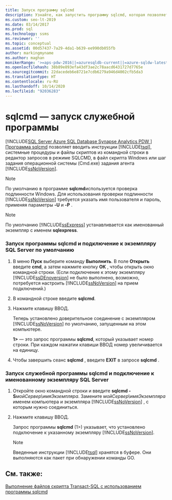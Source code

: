 ```yaml
---
title: Запуск программу sqlcmd
description: Узнайте, как запустить программу sqlcmd, которая позволяет вводить инструкции Transact-SQL, системные процедуры и файлы скриптов, в режиме SQLCMD или в скриптах и заданиях.
ms.custom: seo-lt-2019
ms.date: 03/14/2017
ms.prod: sql
ms.technology: ssms
ms.reviewer: ''
ms.topic: conceptual
ms.assetid: 00d57437-7a29-4da1-b639-ee990db055fb
author: markingmyname
ms.author: maghan
monikerRange: '>=aps-pdw-2016||=azuresqldb-current||=azure-sqldw-latest||>=sql-server-2016||=sqlallproducts-allversions||>=sql-server-linux-2017||=azuresqldb-mi-current'
ms.openlocfilehash: 38b89e893efa43df3ae2c78aacd6431727d7765e
ms.sourcegitcommit: 22dacedeb6e8721e7cdb6279a946d4002cfb5da3
ms.translationtype: HT
ms.contentlocale: ru-RU
ms.lasthandoff: 10/14/2020
ms.locfileid: "92036283"
---
```

# <a name="sqlcmd---start-the-utility"></a>sqlcmd — запуск служебной программы
[!INCLUDE[SQL Server Azure SQL Database Synapse Analytics PDW ](../../includes/applies-to-version/sql-asdb-asdbmi-asa-pdw.md)]
  [Программа sqlcmd](../../tools/sqlcmd-utility.md) позволяет вводить инструкции [!INCLUDE[tsql](../../includes/tsql-md.md)], системные процедуры и файлы скриптов из командной строки в редактор запросов в режиме SQLCMD, в файл скрипта Windows или шаг задания операционной системы (Cmd.exe) задания агента [!INCLUDE[ssNoVersion](../../includes/ssnoversion-md.md)].
> [!NOTE]  
>  По умолчанию в программе **sqlcmd**используется проверка подлинности Windows. Для использования проверки подлинности [!INCLUDE[ssNoVersion](../../includes/ssnoversion-md.md)] требуется указать имя пользователя и пароль, применяя параметры **-U** и **-P** .  
  
> [!NOTE]  
>  По умолчанию [!INCLUDE[ssExpress](../../includes/ssexpress-md.md)] устанавливается как именованный экземпляр с именем **sqlexpress**.  
  
### <a name="start-the-sqlcmd-utility-and-connect-to-a-default-instance-of-sql-server"></a>Запуск программы sqlcmd и подключение к экземпляру SQL Server по умолчанию  
  
1.  В меню **Пуск** выберите команду **Выполнить**. В поле **Открыть** введите **cmd**, а затем нажмите кнопку **ОК** , чтобы открыть окно командной строки. (Если подключение к этому экземпляру [!INCLUDE[ssDEnoversion](../../includes/ssdenoversion-md.md)] не было выполнено, возможно, потребуется настроить [!INCLUDE[ssNoVersion](../../includes/ssnoversion-md.md)] на прием подключений.)  
  
2.  В командной строке введите **sqlcmd**.  
  
3.  Нажмите клавишу ВВОД.  
  
     Теперь установлено доверительное соединение с экземпляром [!INCLUDE[ssNoVersion](../../includes/ssnoversion-md.md)] по умолчанию, запущенным на этом компьютере.  
  
     **1>** — это запрос программы **sqlcmd**, который указывает номер строки. При каждом нажатии клавиши ВВОД номер увеличивается на единицу.  
  
4.  Чтобы завершить сеанс **sqlcmd** , введите **EXIT** в запросе **sqlcmd** .  
  
### <a name="start-the-sqlcmd-utility-and-connect-to-a-named-instance-of-sql-server"></a>Запуск служебной программы sqlcmd и подключение к именованному экземпляру SQL Server  
  
1.  Откройте окно командной строки и введите **sqlcmd -S**_мойСервер\имяЭкземпляра_. Замените *мойСервер\имяЭкземпляра* именем компьютера и экземпляра [!INCLUDE[ssNoVersion](../../includes/ssnoversion-md.md)] , с которым нужно соединиться.  
  
2.  Нажмите клавишу ВВОД.  
  
     Запрос программы **sqlcmd** (1>) указывает, что установлено подключение к указанному экземпляру [!INCLUDE[ssNoVersion](../../includes/ssnoversion-md.md)].  
  
    > [!NOTE]  
    >  Введенные инструкции [!INCLUDE[tsql](../../includes/tsql-md.md)] хранятся в буфере. Они выполняются как пакет при обнаружении команды GO.  
  
## <a name="see-also"></a>См. также:  
 [Выполнение файлов скрипта Transact-SQL с использованием программы sqlcmd](./sqlcmd-run-transact-sql-script-files.md)  
  
